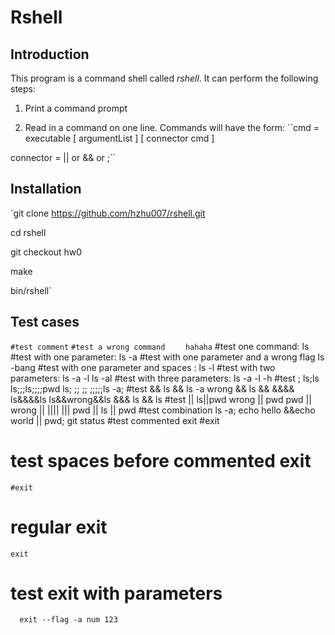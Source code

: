 # Rshell
## Introduction
This program is a command shell called *rshell*. It can perform the following steps:
1. Print a command prompt

2. Read in a command on one line. Commands will have the form:
``cmd         = executable [ argumentList ] [ connector cmd ]

connector   = || or && or ;``

## Installation
`git clone https://github.com/hzhu007/rshell.git

cd rshell

git checkout hw0

make

bin/rshell`

## Test cases
`#test comment`
``#test a wrong command``
```    hahaha```
#test one command:
    ls
#test with one parameter:
    ls -a
#test with one parameter and a wrong flag
    ls -bang
#test with one parameter and spaces :
    ls      -l
#test with two parameters:
    ls -a -l
    ls -al
#test with three parameters:
    ls -a -l -h
#test ;
    ls;ls
    ls;;;ls;;;;pwd
    ls; ;; ;; ;;;;;ls -a;
#test &&
    ls && ls -a
    wrong && ls
    &&
    &&&&
    ls&&&&ls
    ls&&wrong&&ls
    &&&
    ls   &&   ls
#test ||
    ls||pwd
    wrong || pwd
    pwd || wrong
    ||
    ||||
    |||
    pwd || ls    ||     pwd
#test combination
    ls -a; echo hello &&echo world || pwd; git status
#test commented exit
    #exit
# test spaces before commented exit
    #exit
# regular exit
    exit
# test exit with parameters
      exit --flag -a num 123
